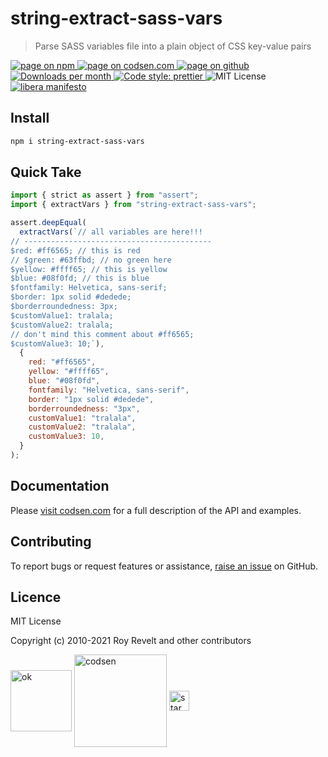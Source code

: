 # string-extract-sass-vars

> Parse SASS variables file into a plain object of CSS key-value pairs

<div class="package-badges">
  <a href="https://www.npmjs.com/package/string-extract-sass-vars" rel="nofollow noreferrer noopener">
    <img src="https://img.shields.io/badge/-npm-blue?style=flat-square" alt="page on npm">
  </a>
  <a href="https://codsen.com/os/string-extract-sass-vars" rel="nofollow noreferrer noopener">
    <img src="https://img.shields.io/badge/-codsen-blue?style=flat-square" alt="page on codsen.com">
  </a>
  <a href="https://github.com/codsen/codsen/tree/main/packages/string-extract-sass-vars" rel="nofollow noreferrer noopener">
    <img src="https://img.shields.io/badge/-github-blue?style=flat-square" alt="page on github">
  </a>
  <a href="https://npmcharts.com/compare/string-extract-sass-vars?interval=30" rel="nofollow noreferrer noopener" target="_blank">
    <img src="https://img.shields.io/npm/dm/string-extract-sass-vars.svg?style=flat-square" alt="Downloads per month">
  </a>
  <a href="https://prettier.io" rel="nofollow noreferrer noopener" target="_blank">
    <img src="https://img.shields.io/badge/code_style-prettier-brightgreen.svg?style=flat-square" alt="Code style: prettier">
  </a>
  <img src="https://img.shields.io/badge/licence-MIT-brightgreen.svg?style=flat-square" alt="MIT License">
  <a href="https://liberamanifesto.com" rel="nofollow noreferrer noopener" target="_blank">
    <img src="https://img.shields.io/badge/libera-manifesto-lightgrey.svg?style=flat-square" alt="libera manifesto">
  </a>
</div>

## Install

```bash
npm i string-extract-sass-vars
```

## Quick Take

```js
import { strict as assert } from "assert";
import { extractVars } from "string-extract-sass-vars";

assert.deepEqual(
  extractVars(`// all variables are here!!!
// ------------------------------------------
$red: #ff6565; // this is red
// $green: #63ffbd; // no green here
$yellow: #ffff65; // this is yellow
$blue: #08f0fd; // this is blue
$fontfamily: Helvetica, sans-serif;
$border: 1px solid #dedede;
$borderroundedness: 3px;
$customValue1: tralala;
$customValue2: tralala;
// don't mind this comment about #ff6565;
$customValue3: 10;`),
  {
    red: "#ff6565",
    yellow: "#ffff65",
    blue: "#08f0fd",
    fontfamily: "Helvetica, sans-serif",
    border: "1px solid #dedede",
    borderroundedness: "3px",
    customValue1: "tralala",
    customValue2: "tralala",
    customValue3: 10,
  }
);
```

## Documentation

Please [visit codsen.com](https://codsen.com/os/string-extract-sass-vars/) for a full description of the API and examples.

## Contributing

To report bugs or request features or assistance, [raise an issue](https://github.com/codsen/codsen/issues/new/choose) on GitHub.

## Licence

MIT License

Copyright (c) 2010-2021 Roy Revelt and other contributors

<img src="https://codsen.com/images/png-codsen-ok.png" width="98" alt="ok" align="center"> <img src="https://codsen.com/images/png-codsen-1.png" width="148" alt="codsen" align="center"> <img src="https://codsen.com/images/png-codsen-star-small.png" width="32" alt="star" align="center">
